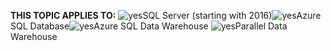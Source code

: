 <Token>**THIS TOPIC APPLIES TO:** ![yes](/Image/Applies%20to/yes.png)SQL Server (starting with 2016)![yes](/Image/Applies%20to/yes.png)Azure SQL Database![yes](/Image/Applies%20to/yes.png)Azure SQL Data Warehouse ![yes](/Image/Applies%20to/yes.png)Parallel Data Warehouse </Token>